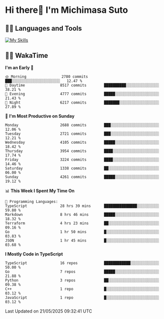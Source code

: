 # Hi there👋 I'm Michimasa Suto

## 🧑‍💻 Languages and Tools
[![My Skills](https://skillicons.dev/icons?i=ts,nextjs,react,go,python,aws,terraform)](https://skillicons.dev)

<!--
**Suto-Michimasa/Suto-Michimasa** is a ✨ _special_ ✨ repository because its `README.md` (this file) appears on your GitHub profile.

Here are some ideas to get you started:

- 🔭 I’m currently working on ...
- 🌱 I’m currently learning ...
- 👯 I’m looking to collaborate on ...
- 🤔 I’m looking for help with ...
- 💬 Ask me about ...
- 📫 How to reach me: ...
- 😄 Pronouns: ...
- ⚡ Fun fact: ...
-->
<!--
## 💎 Github Stats

<div>
  <img height="170" align="left" src="https://github-readme-stats.vercel.app/api?username=Suto-michimasa&count_private=true&show_icons=true&theme=dark" />
  <img height="170" src="https://github-readme-stats.vercel.app/api/top-langs/?username=Suto-michimasa&langs_count=8&layout=compact&theme=dark" />
</div>
-->
<!-- ## 🏆 GitHub Profile Trophy

<img width="800" src="https://github-profile-trophy.vercel.app/?username=Suto-michimasa&theme=onedark&no-frame=true"/>
 -->

## 🧑‍💻 WakaTime
<!--START_SECTION:waka-->
**I'm an Early 🐤** 

```text
🌞 Morning                2780 commits        ███░░░░░░░░░░░░░░░░░░░░░░   12.47 % 
🌆 Daytime                8517 commits        ██████████░░░░░░░░░░░░░░░   38.21 % 
🌃 Evening                4777 commits        █████░░░░░░░░░░░░░░░░░░░░   21.43 % 
🌙 Night                  6217 commits        ███████░░░░░░░░░░░░░░░░░░   27.89 % 
```
📅 **I'm Most Productive on Sunday** 

```text
Monday                   2688 commits        ███░░░░░░░░░░░░░░░░░░░░░░   12.06 % 
Tuesday                  2721 commits        ███░░░░░░░░░░░░░░░░░░░░░░   12.21 % 
Wednesday                4105 commits        █████░░░░░░░░░░░░░░░░░░░░   18.42 % 
Thursday                 3954 commits        ████░░░░░░░░░░░░░░░░░░░░░   17.74 % 
Friday                   3224 commits        ████░░░░░░░░░░░░░░░░░░░░░   14.46 % 
Saturday                 1338 commits        ██░░░░░░░░░░░░░░░░░░░░░░░   06.00 % 
Sunday                   4261 commits        █████░░░░░░░░░░░░░░░░░░░░   19.12 % 
```


📊 **This Week I Spent My Time On** 

```text
💬 Programming Languages: 
TypeScript               28 hrs 39 mins      ███████████████░░░░░░░░░░   59.80 % 
Markdown                 8 hrs 46 mins       █████░░░░░░░░░░░░░░░░░░░░   18.32 % 
Terraform                4 hrs 23 mins       ██░░░░░░░░░░░░░░░░░░░░░░░   09.16 % 
Go                       1 hr 50 mins        █░░░░░░░░░░░░░░░░░░░░░░░░   03.83 % 
JSON                     1 hr 45 mins        █░░░░░░░░░░░░░░░░░░░░░░░░   03.68 % 
```

**I Mostly Code in TypeScript** 

```text
TypeScript               16 repos            ████████████░░░░░░░░░░░░░   50.00 % 
Go                       7 repos             █████░░░░░░░░░░░░░░░░░░░░   21.88 % 
Python                   3 repos             ██░░░░░░░░░░░░░░░░░░░░░░░   09.38 % 
C++                      1 repo              █░░░░░░░░░░░░░░░░░░░░░░░░   03.12 % 
JavaScript               1 repo              █░░░░░░░░░░░░░░░░░░░░░░░░   03.12 % 
```




 Last Updated on 21/05/2025 09:32:41 UTC
<!--END_SECTION:waka-->
